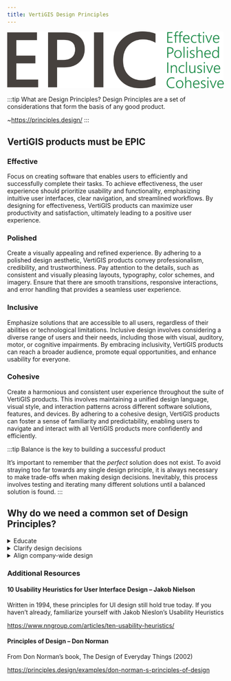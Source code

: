 ```yaml
---
title: VertiGIS Design Principles
---
```


<div class="principles-wordmark">

![EPIC - Effective, Polished, Inclusive, Cohesive](/img/EPIC-wordmark.svg)

</div>

:::tip What are Design Principles?
Design Principles are a set of considerations that form the basis of any good product.

~https://principles.design/
:::

## VertiGIS products must be EPIC

### Effective

Focus on creating software that enables users to efficiently and successfully complete their tasks. To achieve effectiveness, the user experience should prioritize usability and functionality, emphasizing intuitive user interfaces, clear navigation, and streamlined workflows. By designing for effectiveness, VertiGIS products can maximize user productivity and satisfaction, ultimately leading to a positive user experience.

### Polished

Create a visually appealing and refined experience. By adhering to a polished design aesthetic, VertiGIS products convey professionalism, credibility, and trustworthiness. Pay attention to the details, such as consistent and visually pleasing layouts, typography, color schemes, and imagery. Ensure that there are smooth transitions, responsive interactions, and error handling that provides a seamless user experience.

### Inclusive

Emphasize solutions that are accessible to all users, regardless of their abilities or technological limitations. Inclusive design involves considering a diverse range of users and their needs, including those with visual, auditory, motor, or cognitive impairments. By embracing inclusivity, VertiGIS products can reach a broader audience, promote equal opportunities, and enhance usability for everyone.

### Cohesive

Create a harmonious and consistent user experience throughout the suite of VertiGIS products. This involves maintaining a unified design language, visual style, and interaction patterns across different software solutions, features, and devices. By adhering to a cohesive design, VertiGIS products can foster a sense of familiarity and predictability, enabling users to navigate and interact with all VertiGIS products more confidently and efficiently.

:::tip Balance is the key to building a successful product

It’s important to remember that the _perfect_ solution does not exist. To avoid straying too far towards any single design principle, it is always necessary to make trade-offs when making design decisions. Inevitably, this process involves testing and iterating many different solutions until a balanced solution is found.
:::

## Why do we need a common set of Design Principles?

<details>
  <summary>Educate</summary>
  <div>
	 Design Principles help establish a framework for decision making, providing guidance about the right direction. By understanding the principles, designers and developers will have a better understanding about how to solve design problems and create compelling applications.
  </div>
</details>
<details>
  <summary>Clarify design decisions</summary>
  <div>
	 Ensure that better decisions are made in a project by using the Design Principles as a framework for decision making. With the backing of these principles, the final product becomes more defensible both within the company as well as to partners and customers.
  </div>
</details>
<details>
  <summary>Align company-wide design</summary>
  <div>
	 Design Principles give the team a common, known set of guidelines to work against, to measure and evaluate any design decisions made. Invaluable at the start of a project, these principles will also help throughout the entire development life-cycle, keeping a project unified in it’s look and feel from start to finish..
  </div>
</details>

### Additional Resources

#### 10 Usability Heuristics for User Interface Design – Jakob Nielson

Written in 1994, these principles for UI design still hold true today. If you haven’t already, familiarize yourself with Jakob Nieslon’s Usability Heuristics

https://www.nngroup.com/articles/ten-usability-heuristics/

#### Principles of Design – Don Norman

From Don Norman’s book, The Design of Everyday Things (2002)

https://principles.design/examples/don-norman-s-principles-of-design
